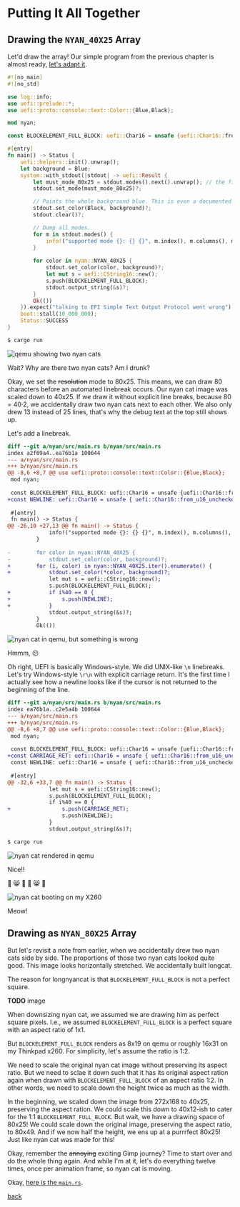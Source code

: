 # Putting It All Together

## Drawing the `NYAN_40X25` Array

Let'd draw the array!
Our simple program from the previous chapter is almost ready, [let's adapt it](https://github.com/diekmann/uefi_nyan_80x25/commit/e79bb0f93f2a5cb52ade54a5b478a8a76b95337f#diff-8604ed4b2e74eddb20dce286c605a4cfb983f26421d5efb8c730b277e5dc62c2).

```rust
#![no_main]
#![no_std]

use log::info;
use uefi::prelude::*;
use uefi::proto::console::text::Color::{Blue,Black};

mod nyan;

const BLOCKELEMENT_FULL_BLOCK: uefi::Char16 = unsafe {uefi::Char16::from_u16_unchecked(0x2588 as u16)};

#[entry]
fn main() -> Status {
    uefi::helpers::init().unwrap();
    let background = Blue;
    system::with_stdout(|stdout| -> uefi::Result {
        let must_mode_80x25 = stdout.modes().next().unwrap(); // the first one must be the 80x25 mode.
        stdout.set_mode(must_mode_80x25)?;

        // Paints the whole background blue. This is even a documented feature of `set_color`+`clear`.
        stdout.set_color(Black, background)?;
        stdout.clear()?;

        // Dump all modes.
        for m in stdout.modes() {
            info!("supported mode {}: {} {}", m.index(), m.columns(), m.rows());
        }
        
        for color in nyan::NYAN_40X25 {
            stdout.set_color(color, background)?;
            let mut s = uefi::CString16::new();
            s.push(BLOCKELEMENT_FULL_BLOCK);
            stdout.output_string(&s)?;
        }
        Ok(())
    }).expect("talking to EFI Simple Text Output Protocol went wrong");
    boot::stall(10_000_000);
    Status::SUCCESS
}
```

```bash
$ cargo run
```

![qemu showing two nyan cats](img/twonyan.png)

Wait?
Why are there two nyan cats?
Am I drunk?

Okay, we set the ~~resolution~~ mode to 80x25.
This means, we can draw 80 characters before an automated linebreak occurs.
Our nyan cat image was scaled down to 40x25.
If we draw it without explicit line breaks, because 80 = 40·2, we accidentally draw two nyan cats next to each other.
We also only drew 13 instead of 25 lines, that's why the debug text at the top still shows up.

Let's add a linebreak.

```diff
diff --git a/nyan/src/main.rs b/nyan/src/main.rs
index a2f09a4..ea76b1a 100644
--- a/nyan/src/main.rs
+++ b/nyan/src/main.rs
@@ -8,6 +8,7 @@ use uefi::proto::console::text::Color::{Blue,Black};
 mod nyan;
 
 const BLOCKELEMENT_FULL_BLOCK: uefi::Char16 = unsafe {uefi::Char16::from_u16_unchecked(0x2588 as u16)};
+const NEWLINE: uefi::Char16 = unsafe { uefi::Char16::from_u16_unchecked(b'\n' as u16) };
 
 #[entry]
 fn main() -> Status {
@@ -26,10 +27,13 @@ fn main() -> Status {
             info!("supported mode {}: {} {}", m.index(), m.columns(), m.rows());
         }
         
-        for color in nyan::NYAN_40X25 {
-            stdout.set_color(color, background)?;
+        for (i, color) in nyan::NYAN_40X25.iter().enumerate() {
+            stdout.set_color(*color, background)?;
             let mut s = uefi::CString16::new();
             s.push(BLOCKELEMENT_FULL_BLOCK);
+            if i%40 == 0 {
+                s.push(NEWLINE);
+            }
             stdout.output_string(&s)?;
         }
         Ok(())
```

![nyan cat in qemu, but something is wrong](img/nyan_strange.png)

Hmmm, :confused:

Oh right, UEFI is basically Windows-style.
We did UNIX-like `\n` linebreaks.
Let's try Windows-style `\r\n` with explicit carriage return.
It's the first time I actually see how a newline looks like if the cursor is not returned to the beginning of the line.

```diff
diff --git a/nyan/src/main.rs b/nyan/src/main.rs
index ea76b1a..c2e5a4b 100644
--- a/nyan/src/main.rs
+++ b/nyan/src/main.rs
@@ -8,6 +8,7 @@ use uefi::proto::console::text::Color::{Blue,Black};
 mod nyan;
 
 const BLOCKELEMENT_FULL_BLOCK: uefi::Char16 = unsafe {uefi::Char16::from_u16_unchecked(0x2588 as u16)};
+const CARRIAGE_RET: uefi::Char16 = unsafe { uefi::Char16::from_u16_unchecked(b'\r' as u16) };
 const NEWLINE: uefi::Char16 = unsafe { uefi::Char16::from_u16_unchecked(b'\n' as u16) };
 
 #[entry]
@@ -32,6 +33,7 @@ fn main() -> Status {
             let mut s = uefi::CString16::new();
             s.push(BLOCKELEMENT_FULL_BLOCK);
             if i%40 == 0 {
+                s.push(CARRIAGE_RET);
                 s.push(NEWLINE);
             }
             stdout.output_string(&s)?;
```

```bash
$ cargo run
```

![nyan cat rendered in qemu](img/nyan_rendered.png)

Nice!!

:tada: :smile_cat: :confetti_ball: :confetti_ball: :smile_cat: :tada:

![nyan cat booting on my X260](img/longcatnyan_x260.jpg)

Meow!


## Drawing as `NYAN_80X25` Array

But let's revisit a note from earlier, when we accidentally drew two nyan cats side by side.
The proportions of those two nyan cats looked quite good.
This image looks horizontally stretched.
We accidentally built longcat.

The reason for longnyancat is that `BLOCKELEMENT_FULL_BLOCK` is not a perfect square.

**TODO** image

When downsizing nyan cat, we assumed we are drawing him as perfect square pixels.
I.e., we assumed `BLOCKELEMENT_FULL_BLOCK` is a perfect square with an aspect ratio of 1x1.

But `BLOCKELEMENT_FULL_BLOCK` renders as 8x19 on qemu or roughly 16x31 on my Thinkpad x260.
For simplicity, let's assume the ratio is 1:2.

We need to scale the original nyan cat image without preserving its aspect ratio.
But we need to sclae it down such that it has its original aspect ration again when drawn with `BLOCKELEMENT_FULL_BLOCK` of an aspect ratio 1:2.
In other words, we need to scale down the height twice as much as the width.

In the beginning, we scaled down the image from 272x168 to 40x25, preserving the aspect ration.
We could scale this down to 40x12-ish to cater for the 1:1 `BLOCKELEMENT_FULL_BLOCK`.
But wait, we have a drawing space of 80x25!
We could scale down the original image, preserving the aspect ratio, to 80x49.
And if we now half the height, we ens up at a purrrfect 80x25!
Just like nyan cat was made for this!

Okay, remember the ~~annoying~~ exciting Gimp journey?
Time to start over and do the whole thing again.
And while I'm at it, let's do everything twelve times, once per animation frame, so nyan cat is moving.

Okay, [here is the `main.rs`](https://github.com/diekmann/uefi_nyan_80x25/blob/fe922824ca61677c77cfa7314dc21c5e9fba2350/nyan/src/main.rs).

[back](../)
